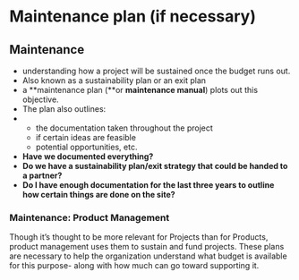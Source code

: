 # Maintenance plan \(if necessary\)

## Maintenance

* understanding how a project will be sustained once the budget runs out. 
* Also known as a sustainability plan or an exit plan
* a **maintenance plan \(**or **maintenance manual**\) plots out this objective. 
* The plan also outlines: 
* * the documentation taken throughout the project
  * if certain ideas are feasible
  * potential opportunities, etc. 
* **Have we documented everything?**
* **Do we have a sustainability plan/exit strategy that could be handed to a partner?**
* **Do I have enough documentation for the last three years to outline how certain things are done on the site?** 

### Maintenance: Product Management

Though it’s thought to be more relevant for Projects than for Products, product management uses them to sustain and fund projects. These plans are necessary to help the organization understand what budget is available for this purpose- along with how much can go toward supporting it.   



